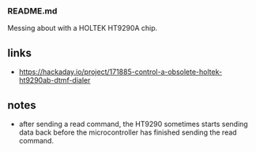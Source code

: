 ### README.md

Messing about with a HOLTEK HT9290A chip.

## links

* https://hackaday.io/project/171885-control-a-obsolete-holtek-ht9290ab-dtmf-dialer

## notes

* after sending a read command, the HT9290 sometimes starts sending data back before the microcontroller has finished sending the read command.